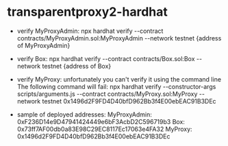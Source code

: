 # transparentproxy2-hardhat
+ verify MyProxyAdmin: npx hardhat verify  --contract contracts/MyProxyAdmin.sol:MyProxyAdmin  --network testnet {address of MyProxyAdmin}
+ verify Box: npx hardhat verify  --contract contracts/Box.sol:Box  --network testnet {address of Box}
+ verify MyProxy: unfortunately you can't verify it using the command line
The following command will fail:
npx hardhat verify  --constructor-args scripts/arguments.js --contract contracts/MyProxy.sol:MyProxy --network testnet  0x1496d2F9FD4D40bfD962Bb3f4E00ebEAC91B3DEc


+ sample of deployed addresses:
MyProxyAdmin:   0xF236D14e9D47941424449e6bF3AcbD2C596719b3
Box:            0x73ff7AF00db0a83E98C29EC8117Ec17063e4FA32
MyProxy:        0x1496d2F9FD4D40bfD962Bb3f4E00ebEAC91B3DEc


